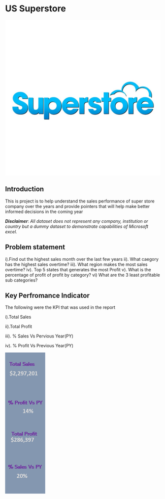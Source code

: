 # US Superstore

![](Frontpage.jpg)

## Introduction
This is project is to help understand the sales performance of super store company over the years and provide pointers that will help make better informed decisions in the coming year

**_Disclaimer_**: _All dataset does not represent any company, institution or country but a dummy dataset to demonstrate capabilities of Microsoft excel._

## Problem statement
 i).Find out the highest sales month over the last few years
 ii). What caegory has the highest sales overtime?
 iii). What region makes the most sales overtime?
 iv). Top 5 states that generates the most Profit
 v). What is the percentage of profit of profit by category?
 vi) What are the 3  least profitable sub categories?

 ## Key Perfromance Indicator

The following were the KPI that was used in the report 

i).Total Sales

ii).Total Profit

iii). % Sales Vs Pervious Year(PY)

iv). % Profit  Vs Previous Year(PY)

![](kpi.png)

 
